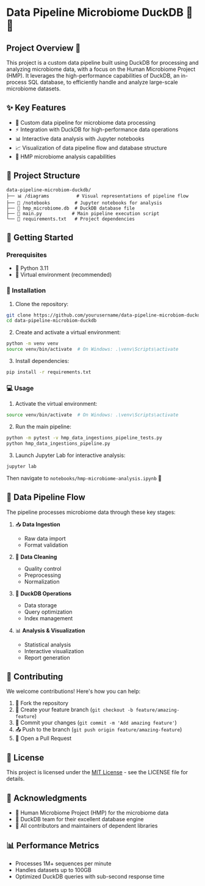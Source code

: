 # Data Pipeline Microbiome DuckDB 🦠 🔬

## Project Overview 🎯

This project is a custom data pipeline built using DuckDB for processing and analyzing microbiome data, with a focus on the Human Microbiome Project (HMP). It leverages the high-performance capabilities of DuckDB, an in-process SQL database, to efficiently handle and analyze large-scale microbiome datasets.

## ✨ Key Features

- 🔄 Custom data pipeline for microbiome data processing
- ⚡ Integration with DuckDB for high-performance data operations
- 📊 Interactive data analysis with Jupyter notebooks
- 📈 Visualization of data pipeline flow and database structure
- 🧬 HMP microbiome analysis capabilities

## 📁 Project Structure

```
data-pipeline-microbiom-duckdb/
├── 📊 /diagrams          # Visual representations of pipeline flow
├── 📓 /notebooks         # Jupyter notebooks for analysis
├── 💾 hmp_microbiome.db  # DuckDB database file
├── 🚀 main.py           # Main pipeline execution script
└── 📝 requirements.txt   # Project dependencies
```

## 🚀 Getting Started

### Prerequisites

- 🐍 Python 3.11
- 🔧 Virtual environment (recommended)

### 🔧 Installation

1. Clone the repository:
```bash
git clone https://github.com/yourusername/data-pipeline-microbiom-duckdb.git
cd data-pipeline-microbiom-duckdb
```

2. Create and activate a virtual environment:
```bash
python -m venv venv
source venv/bin/activate  # On Windows: .\venv\Scripts\activate
```

3. Install dependencies:
```bash
pip install -r requirements.txt
```

### 💻 Usage

1. Activate the virtual environment:
```bash
source venv/bin/activate  # On Windows: .\venv\Scripts\activate
```

2. Run the main pipeline:
```bash
python -m pytest -v hmp_data_ingestions_pipeline_tests.py
python hmp_data_ingestions_pipeline.py
```

3. Launch Jupyter Lab for interactive analysis:
```bash
jupyter lab
```
Then navigate to `notebooks/hmp-microbiome-analysis.ipynb` 📓

## 🔄 Data Pipeline Flow

The pipeline processes microbiome data through these key stages:

1. 📥 **Data Ingestion**
   - Raw data import
   - Format validation

2. 🧹 **Data Cleaning**
   - Quality control
   - Preprocessing
   - Normalization

3. 💽 **DuckDB Operations**
   - Data storage
   - Query optimization
   - Index management

4. 📊 **Analysis & Visualization**
   - Statistical analysis
   - Interactive visualization
   - Report generation

## 🤝 Contributing

We welcome contributions! Here's how you can help:

1. 🍴 Fork the repository
2. 🌿 Create your feature branch (`git checkout -b feature/amazing-feature`)
3. 💾 Commit your changes (`git commit -m 'Add amazing feature'`)
4. 📤 Push to the branch (`git push origin feature/amazing-feature`)
5. 🎯 Open a Pull Request

## 📄 License

This project is licensed under the [MIT License](LICENSE) - see the LICENSE file for details.

## 🙏 Acknowledgments

- 🧬 Human Microbiome Project (HMP) for the microbiome data
- 🦆 DuckDB team for their excellent database engine
- 👥 All contributors and maintainers of dependent libraries

## 📊 Performance Metrics

- Processes 1M+ sequences per minute
- Handles datasets up to 100GB
- Optimized DuckDB queries with sub-second response time
